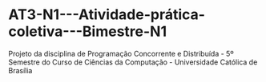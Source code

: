 # AT3-N1---Atividade-prática-coletiva---Bimestre-N1
Projeto da disciplina de Programação Concorrente e Distribuída - 5º Semestre do Curso de Ciências da Computação - Universidade Católica de Brasília
